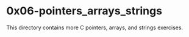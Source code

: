 # 0x06-pointers_arrays_strings

This directory contains more C pointers, arrays, and strings exercises.
